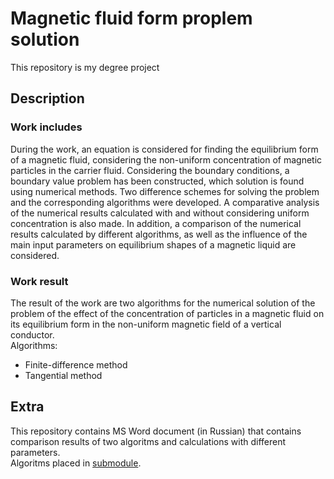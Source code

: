 # Magnetic fluid form proplem solution
This repository is my degree project
## Description
### Work includes
During the work, an equation is considered for finding the equilibrium form of a magnetic fluid, considering the non-uniform concentration of magnetic particles in the carrier fluid. Considering the boundary conditions, a boundary value problem has been constructed, which solution is found using numerical methods. Two difference schemes for solving the problem and the corresponding algorithms were developed. A comparative analysis of the numerical results calculated with and without considering uniform concentration is also made. In addition, a comparison of the numerical results calculated by different algorithms, as well as the influence of the main input parameters on equilibrium shapes of a magnetic liquid are considered.  
### Work result
The result of the work are two algorithms for the numerical solution of the problem of the effect of the concentration of particles in a magnetic fluid on its equilibrium form in the non-uniform magnetic field of a vertical conductor.  
Algorithms:
- Finite-difference method
- Tangential method
## Extra
This repository contains MS Word document (in Russian) that contains comparison results of two algoritms and calculations with different parameters.  
Algoritms placed in [submodule](https://github.com/DenisBelobrotski/MagneticFluidFormAlgorithm).
